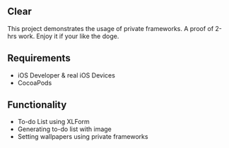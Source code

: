 ## Clear

This project demonstrates the usage of private frameworks. A proof of 2-hrs work. Enjoy it if your like the doge. 

## Requirements

- iOS Developer & real iOS Devices
- CocoaPods

## Functionality

- To-do List using XLForm
- Generating to-do list with image
- Setting wallpapers using private frameworks
